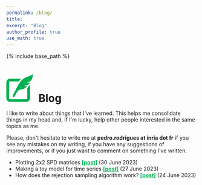 ```yaml
---
permalink: /blog/
title:
excerpt: "Blog"
author_profile: true
use_math: true
---
```


{% include base_path %}

<h1 style="margin-bottom:0.5em"><img src="/images/picto_blog.svg" width="70px" style="margin-right:15px">Blog</h1>

I like to write about things that I've learned. This helps me consolidate things
in my head and, if I'm lucky, help other people interested in the same topics
as me. 

Please, don't hesitate to write me at <span style="font-weight:bold">
pedro.rodrigues at inria dot fr</span> if you see any mistakes on my writing, 
if you have any suggestions of improvements, or if you just want to comment on
something I've written.

- Plotting 2x2 SPD matrices <a href="/posts/plotting-spd-matrices/" style="color:#00b050; font-weight:bold;">[post]</a> (30 June 2023) 
- Making a toy model for time series <a href="/posts/time-series-toy-models/" style="color:#00b050; font-weight:bold;">[post]</a> (27 June 2023) 
- How does the rejection sampling algorithm work? <a href="/posts/rejection-sampling/" style="color:#00b050; font-weight:bold;">[post]</a> (24 June 2023)